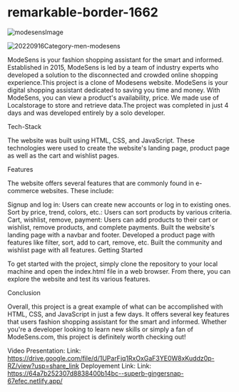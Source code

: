 # remarkable-border-1662
![modesensImage](https://github.com/khushboo787/remarkable-border-1662/assets/115460837/80017153-4135-45db-9e0c-91738ead0192)

![20220916Category-men-modesens](https://github.com/khushboo787/remarkable-border-1662/assets/115460837/0f4d4cd9-61f6-4f28-ae1c-9f491cac020a)

ModeSens is your fashion shopping assistant for the smart and informed. Established in 2015, ModeSens is led by a team of industry experts who developed a solution to the disconnected and crowded online shopping experience.This project is a clone of Modesens website. ModeSens is your digital shopping assistant dedicated to saving you time and money. With ModeSens, you can view a product's availability, price. We made use of Localstorage to store and retrieve data.The project was completed in just 4 days and was developed entirely by a solo developer.

Tech-Stack


The website was built using HTML, CSS, and JavaScript. These technologies were used to create the website's landing page, product page as well as the cart and wishlist pages.

Features

The website offers several features that are commonly found in e-commerce websites. These include:

Signup and log in: Users can create new accounts or log in to existing ones. Sort by price, trend, colors, etc.: Users can sort products by various criteria. Cart, wishlist, remove, payment: Users can add products to their cart or wishlist, remove products, and complete payments. Built the website's landing page with a navbar and footer. Developed a product page with features like filter, sort, add to cart, remove, etc.  Built the community and wishlist page with all features. Getting Started

To get started with the project, simply clone the repository to your local machine and open the index.html file in a web browser. From there, you can explore the website and test its various features.

Conclusion

Overall, this project is a great example of what can be accomplished with HTML, CSS, and JavaScript in just a few days. It offers several key features that users  fashion shopping assistant for the smart and informed. Whether you're a developer looking to learn new skills or simply a fan of ModeSens.com, this project is definitely worth checking out!

Video Presentation:
Link: https://drive.google.com/file/d/1UParFjq1RxOxGaF3YE0W8xKuddz0p-RZ/view?usp=share_link
Deployement Link:
Link: https://64a7b252307d8838400b14bc--superb-gingersnap-67efec.netlify.app/
